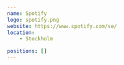 ```yaml
---
name: Spotify
logo: spotify.png
website: https://www.spotify.com/se/
location:
    - Stockholm

positions: []
---
```

